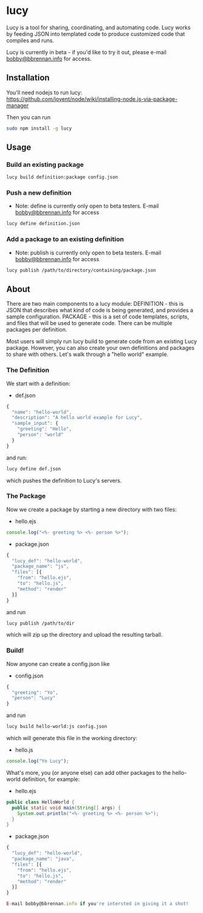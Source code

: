 lucy
====
Lucy is a tool for sharing, coordinating, and automating code. Lucy works by feeding JSON into templated code to produce customized code that compiles and runs.

Lucy is currently in beta - if you'd like to try it out, please e-mail bobby@bbrennan.info for access.

## Installation
You'll need nodejs to run lucy:<br>
https://github.com/joyent/node/wiki/installing-node.js-via-package-manager

Then you can run
```bash
sudo npm install -g lucy
```

## Usage
### Build an existing package
```bash
lucy build definition:package config.json
```

### Push a new definition
* Note: define is currently only open to beta testers. E-mail bobby@bbrennan.info for access
```bash
lucy define definition.json
```

### Add a package to an existing definition
* Note: publish is currently only open to beta testers. E-mail bobby@bbrennan.info for access
```bash
lucy publish /path/to/directory/containing/package.json
```

## About
There are two main components to a lucy module:
DEFINITION - this is JSON that describes what kind of code is being generated, and provides a sample configuration.
PACKAGE - this is a set of code templates, scripts, and files that will be used to generate code. There can be multiple packages per definition.

Most users will simply run lucy build to generate code from an existing Lucy package. However, you can also create your own definitions and packages to share with others. Let's walk through a "hello world" example.

### The Definition
We start with a definition:
* def.json
```js
{
  "name": "hello-world",
  "description": "A hello world example for Lucy",
  "sample_input": {
    "greeting": "Hello",
    "person": "world"
  }
}
```

and run:
```bash
lucy define def.json
```
which pushes the definition to Lucy's servers.

### The Package
Now we create a package by starting a new directory with two files:
* hello.ejs
```js
console.log("<%- greeting %> <%- person %>");
```

* package.json
```js
{
  "lucy_def": "hello-world",
  "package_name": "js",
  "files": [{
    "from": "hello.ejs",
    "to": "hello.js",
    "method": "render"
  }]
}
```

and run
```bash
lucy publish /path/to/dir
```
which will zip up the directory and upload the resulting tarball.

### Build!
Now anyone can create a config.json like
* config.json
```js
{
  "greeting": "Yo",
  "person": "Lucy"
}
```

and run
```bash
lucy build hello-world:js config.json
```

which will generate this file in the working directory:
* hello.js
```js
console.log("Yo Lucy");
```

What's more, you (or anyone else) can add other packages to the hello-world definition, for example:
* hello.ejs
```java
public class HelloWorld {
  public static void main(String[] args) {
    System.out.println("<%- greeting %> <%- person %>");
  }
}
```

* package.json
```js
{
  "lucy_def": "hello-world",
  "package_name": "java",
  "files": [{
    "from": "hello.ejs",
    "to": "hello.js",
    "method": "render"
  }]
}

E-mail bobby@bbrennan.info if you're intersted in giving it a shot!
```
